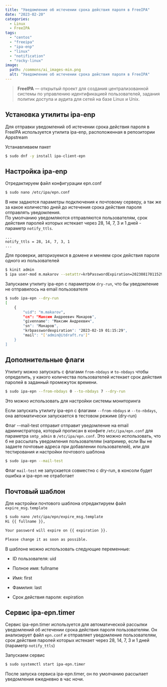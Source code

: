 ```yaml
---
title: "Уведомление об истечении срока действия пароля в FreeIPA"
date: "2023-02-20"
categories: 
  - Linux
  - FreeIPA
tags: 
  - "centos"
  - "freeipa"
  - "ipa-enp"
  - "linux"
  - "notification"
  - "rocky-linux"
image:
  path: /commons/ai_images-min.png
  alt: "Уведомление об истечении срока действия пароля в FreeIPA"
---
```


> **FreeIPA** — открытый проект для создания централизованной системы по управлению идентификацией пользователей, задания политик доступа и аудита для сетей на базе Linux и Unix.

## Установка утилиты ipa-enp

Для отправки уведомлений об истечении срока действия пароля в FreeIPA используется утилита ipa-enp, расположенная в репозитории Appstream

Устанавливаем пакет

```sh
$ sudo dnf -y install ipa-client-epn
```

## Настройка ipa-enp

Отредактируем файл конфигурации epn.conf

```sh
$ sudo nano /etc/ipa/epn.conf
```

В нем задаются параметры подключения к почтовому серверу, а так же за какое количество дней до истечения срока действия пароля отправлять уведомления.  
По умолчанию уведомляются отправляются пользователям, срок действия паролей которых истекает через 28, 14, 7, 3 и 1 дней - параметр `notify_ttls`.

```
...
notify_ttls = 28, 14, 7, 3, 1
...
```

Для проверки, авторизуемся в домене и меняем срок действия пароля одного из пользователей

```sh
$ kinit admin
$ ipa user-mod m.makarov --setattr=krbPasswordExpiration=20230817011529Z
```

Запускаем утилиту ipa-epn с параметром `dry-run`, что бы уведомление не отправилось на email пользователя

```sh
$ sudo ipa-epn --dry-run
[
    {
        "uid": "m.makarov",
        "cn": "Максим Андреевич Макаров",
        "givenname": "Максим Андреевич",
        "sn": "Макаров",
        "krbpasswordexpiration": "2023-02-19 01:15:29",
        "mail": "['admin@itdraft.ru']"
    }
]
```

## Дополнительные флаги

Утилиту можно запускать с флагами `from-nbdays` и `to-nbdays` чтобы определить, у какого количества пользователей истекает срок действия паролей в заданный промежуток времени.

```sh
$ sudo ipa-epn --from-nbdays 0 --to-nbdays 7 --dry-run
```

Это можно использовать для настройки системы мониторинга

Если запускать утилиту ipa-epn с флагами `--from-nbdays` и `--to-nbdays`, она автоматически запускается в тестовом режиме (dry-run)

Флаг --mail-test отправит отправит уведомление на email администратора, который прописан в конфиге `/etc/ipa/epn.conf` для параметра `smtp_admin` в `/etc/ipa/epn.conf`. Это можно использовать, что б не рассылать уведомления пользователям (например, если Вы не задаете почтовые адреса при добавлении пользователей), или для тестирования и настройки почтового шаблона

```sh
$ sudo ipa-epn --mail-test
```

Флаг `mail-test` не запускается совместно с dry-run, в консоли будет ошибка и ipa-epn не отработает

## Почтовый шаблон

Для настройки почтового шаблона отредактируем файл `expire_msg.template`

```sh
$ sudo nano /etc/ipa/epn/expire_msg.template
Hi {{ fullname }},

Your password will expire on {{ expiration }}.

Please change it as soon as possible.
```

В шаблоне можно использовать следующие переменные:

- ID пользователя: uid

- Полное имя: fullname

- Имя: first

- Фамилия: last

- Срок действия пароля: expiration

## Сервис ipa-epn.timer

Сервис ipa-epn.timer используется для автоматической рассылки уведомлений об истечении срока действия пароля пользователям. Он анализирует файл `epn.conf` и отправляет уведомление пользователям, срок действия паролей которых истекает через 28, 14, 7, 3 и 1 дней (параметр `notify_ttls`)

Запускаем сервис

```sh
$ sudo systemctl start ipa-epn.timer
```

После запуска сервиса ipa-epn.timer, он по умолчанию рассылает уведомления ежедневно в час ночи.